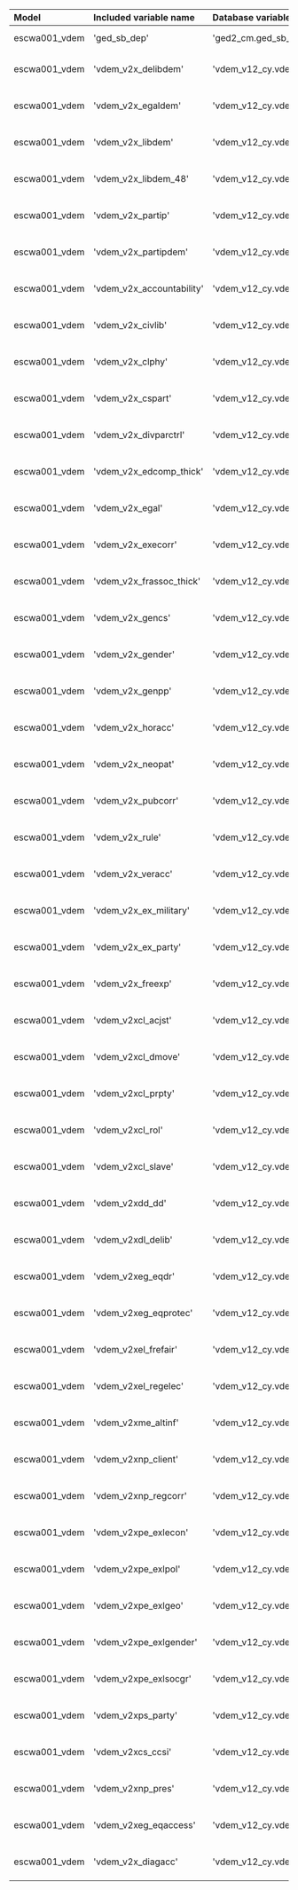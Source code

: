 | Model         | Included variable name    | Database variable name                    | Transformations                                         |
|:--------------|:--------------------------|:------------------------------------------|:--------------------------------------------------------|
| escwa001_vdem | 'ged_sb_dep'              | 'ged2_cm.ged_sb_best_sum_nokgi'           | ["'missing.fill'", "'bool.gte'"]                        |
| escwa001_vdem | 'vdem_v2x_delibdem'       | 'vdem_v12_cy.vdem_v12_v2x_delibdem'       | ["'missing.fill'", "'temporal.tlag'", "'missing.fill'"] |
| escwa001_vdem | 'vdem_v2x_egaldem'        | 'vdem_v12_cy.vdem_v12_v2x_egaldem'        | ["'missing.fill'", "'temporal.tlag'", "'missing.fill'"] |
| escwa001_vdem | 'vdem_v2x_libdem'         | 'vdem_v12_cy.vdem_v12_v2x_libdem'         | ["'missing.fill'", "'temporal.tlag'", "'missing.fill'"] |
| escwa001_vdem | 'vdem_v2x_libdem_48'      | 'vdem_v12_cy.vdem_v12_v2x_libdem'         | ["'missing.fill'", "'temporal.tlag'", "'missing.fill'"] |
| escwa001_vdem | 'vdem_v2x_partip'         | 'vdem_v12_cy.vdem_v12_v2x_partip'         | ["'missing.fill'", "'temporal.tlag'", "'missing.fill'"] |
| escwa001_vdem | 'vdem_v2x_partipdem'      | 'vdem_v12_cy.vdem_v12_v2x_partipdem'      | ["'missing.fill'", "'temporal.tlag'", "'missing.fill'"] |
| escwa001_vdem | 'vdem_v2x_accountability' | 'vdem_v12_cy.vdem_v12_v2x_accountability' | ["'missing.fill'", "'temporal.tlag'", "'missing.fill'"] |
| escwa001_vdem | 'vdem_v2x_civlib'         | 'vdem_v12_cy.vdem_v12_v2x_civlib'         | ["'missing.fill'", "'temporal.tlag'", "'missing.fill'"] |
| escwa001_vdem | 'vdem_v2x_clphy'          | 'vdem_v12_cy.vdem_v12_v2x_clphy'          | ["'missing.fill'", "'temporal.tlag'", "'missing.fill'"] |
| escwa001_vdem | 'vdem_v2x_cspart'         | 'vdem_v12_cy.vdem_v12_v2x_cspart'         | ["'missing.fill'", "'temporal.tlag'", "'missing.fill'"] |
| escwa001_vdem | 'vdem_v2x_divparctrl'     | 'vdem_v12_cy.vdem_v12_v2x_divparctrl'     | ["'missing.fill'", "'temporal.tlag'", "'missing.fill'"] |
| escwa001_vdem | 'vdem_v2x_edcomp_thick'   | 'vdem_v12_cy.vdem_v12_v2x_edcomp_thick'   | ["'missing.fill'", "'temporal.tlag'", "'missing.fill'"] |
| escwa001_vdem | 'vdem_v2x_egal'           | 'vdem_v12_cy.vdem_v12_v2x_egal'           | ["'missing.fill'", "'temporal.tlag'", "'missing.fill'"] |
| escwa001_vdem | 'vdem_v2x_execorr'        | 'vdem_v12_cy.vdem_v12_v2x_execorr'        | ["'missing.fill'", "'temporal.tlag'", "'missing.fill'"] |
| escwa001_vdem | 'vdem_v2x_frassoc_thick'  | 'vdem_v12_cy.vdem_v12_v2x_frassoc_thick'  | ["'missing.fill'", "'temporal.tlag'", "'missing.fill'"] |
| escwa001_vdem | 'vdem_v2x_gencs'          | 'vdem_v12_cy.vdem_v12_v2x_gencs'          | ["'missing.fill'", "'temporal.tlag'", "'missing.fill'"] |
| escwa001_vdem | 'vdem_v2x_gender'         | 'vdem_v12_cy.vdem_v12_v2x_gender'         | ["'missing.fill'", "'temporal.tlag'", "'missing.fill'"] |
| escwa001_vdem | 'vdem_v2x_genpp'          | 'vdem_v12_cy.vdem_v12_v2x_genpp'          | ["'missing.fill'", "'temporal.tlag'", "'missing.fill'"] |
| escwa001_vdem | 'vdem_v2x_horacc'         | 'vdem_v12_cy.vdem_v12_v2x_horacc'         | ["'missing.fill'", "'temporal.tlag'", "'missing.fill'"] |
| escwa001_vdem | 'vdem_v2x_neopat'         | 'vdem_v12_cy.vdem_v12_v2x_neopat'         | ["'missing.fill'", "'temporal.tlag'", "'missing.fill'"] |
| escwa001_vdem | 'vdem_v2x_pubcorr'        | 'vdem_v12_cy.vdem_v12_v2x_pubcorr'        | ["'missing.fill'", "'temporal.tlag'", "'missing.fill'"] |
| escwa001_vdem | 'vdem_v2x_rule'           | 'vdem_v12_cy.vdem_v12_v2x_rule'           | ["'missing.fill'", "'temporal.tlag'", "'missing.fill'"] |
| escwa001_vdem | 'vdem_v2x_veracc'         | 'vdem_v12_cy.vdem_v12_v2x_veracc'         | ["'missing.fill'", "'temporal.tlag'", "'missing.fill'"] |
| escwa001_vdem | 'vdem_v2x_ex_military'    | 'vdem_v12_cy.vdem_v12_v2x_ex_military'    | ["'missing.fill'", "'temporal.tlag'", "'missing.fill'"] |
| escwa001_vdem | 'vdem_v2x_ex_party'       | 'vdem_v12_cy.vdem_v12_v2x_ex_party'       | ["'missing.fill'", "'temporal.tlag'", "'missing.fill'"] |
| escwa001_vdem | 'vdem_v2x_freexp'         | 'vdem_v12_cy.vdem_v12_v2x_freexp'         | ["'missing.fill'", "'temporal.tlag'", "'missing.fill'"] |
| escwa001_vdem | 'vdem_v2xcl_acjst'        | 'vdem_v12_cy.vdem_v12_v2xcl_acjst'        | ["'missing.fill'", "'temporal.tlag'", "'missing.fill'"] |
| escwa001_vdem | 'vdem_v2xcl_dmove'        | 'vdem_v12_cy.vdem_v12_v2xcl_dmove'        | ["'missing.fill'", "'temporal.tlag'", "'missing.fill'"] |
| escwa001_vdem | 'vdem_v2xcl_prpty'        | 'vdem_v12_cy.vdem_v12_v2xcl_prpty'        | ["'missing.fill'", "'temporal.tlag'", "'missing.fill'"] |
| escwa001_vdem | 'vdem_v2xcl_rol'          | 'vdem_v12_cy.vdem_v12_v2xcl_rol'          | ["'missing.fill'", "'temporal.tlag'", "'missing.fill'"] |
| escwa001_vdem | 'vdem_v2xcl_slave'        | 'vdem_v12_cy.vdem_v12_v2xcl_slave'        | ["'missing.fill'", "'temporal.tlag'", "'missing.fill'"] |
| escwa001_vdem | 'vdem_v2xdd_dd'           | 'vdem_v12_cy.vdem_v12_v2xdd_dd'           | ["'missing.fill'", "'temporal.tlag'", "'missing.fill'"] |
| escwa001_vdem | 'vdem_v2xdl_delib'        | 'vdem_v12_cy.vdem_v12_v2xdl_delib'        | ["'missing.fill'", "'temporal.tlag'", "'missing.fill'"] |
| escwa001_vdem | 'vdem_v2xeg_eqdr'         | 'vdem_v12_cy.vdem_v12_v2xeg_eqdr'         | ["'missing.fill'", "'temporal.tlag'", "'missing.fill'"] |
| escwa001_vdem | 'vdem_v2xeg_eqprotec'     | 'vdem_v12_cy.vdem_v12_v2xeg_eqprotec'     | ["'missing.fill'", "'temporal.tlag'", "'missing.fill'"] |
| escwa001_vdem | 'vdem_v2xel_frefair'      | 'vdem_v12_cy.vdem_v12_v2xel_frefair'      | ["'missing.fill'", "'temporal.tlag'", "'missing.fill'"] |
| escwa001_vdem | 'vdem_v2xel_regelec'      | 'vdem_v12_cy.vdem_v12_v2xel_regelec'      | ["'missing.fill'", "'temporal.tlag'", "'missing.fill'"] |
| escwa001_vdem | 'vdem_v2xme_altinf'       | 'vdem_v12_cy.vdem_v12_v2xme_altinf'       | ["'missing.fill'", "'temporal.tlag'", "'missing.fill'"] |
| escwa001_vdem | 'vdem_v2xnp_client'       | 'vdem_v12_cy.vdem_v12_v2xnp_client'       | ["'missing.fill'", "'temporal.tlag'", "'missing.fill'"] |
| escwa001_vdem | 'vdem_v2xnp_regcorr'      | 'vdem_v12_cy.vdem_v12_v2xnp_regcorr'      | ["'missing.fill'", "'temporal.tlag'", "'missing.fill'"] |
| escwa001_vdem | 'vdem_v2xpe_exlecon'      | 'vdem_v12_cy.vdem_v12_v2xpe_exlecon'      | ["'missing.fill'", "'temporal.tlag'", "'missing.fill'"] |
| escwa001_vdem | 'vdem_v2xpe_exlpol'       | 'vdem_v12_cy.vdem_v12_v2xpe_exlpol'       | ["'missing.fill'", "'temporal.tlag'", "'missing.fill'"] |
| escwa001_vdem | 'vdem_v2xpe_exlgeo'       | 'vdem_v12_cy.vdem_v12_v2xpe_exlgeo'       | ["'missing.fill'", "'temporal.tlag'", "'missing.fill'"] |
| escwa001_vdem | 'vdem_v2xpe_exlgender'    | 'vdem_v12_cy.vdem_v12_v2xpe_exlgender'    | ["'missing.fill'", "'temporal.tlag'", "'missing.fill'"] |
| escwa001_vdem | 'vdem_v2xpe_exlsocgr'     | 'vdem_v12_cy.vdem_v12_v2xpe_exlsocgr'     | ["'missing.fill'", "'temporal.tlag'", "'missing.fill'"] |
| escwa001_vdem | 'vdem_v2xps_party'        | 'vdem_v12_cy.vdem_v12_v2xps_party'        | ["'missing.fill'", "'temporal.tlag'", "'missing.fill'"] |
| escwa001_vdem | 'vdem_v2xcs_ccsi'         | 'vdem_v12_cy.vdem_v12_v2xcs_ccsi'         | ["'missing.fill'", "'temporal.tlag'", "'missing.fill'"] |
| escwa001_vdem | 'vdem_v2xnp_pres'         | 'vdem_v12_cy.vdem_v12_v2xnp_pres'         | ["'missing.fill'", "'temporal.tlag'", "'missing.fill'"] |
| escwa001_vdem | 'vdem_v2xeg_eqaccess'     | 'vdem_v12_cy.vdem_v12_v2xeg_eqaccess'     | ["'missing.fill'", "'temporal.tlag'", "'missing.fill'"] |
| escwa001_vdem | 'vdem_v2x_diagacc'        | 'vdem_v12_cy.vdem_v12_v2x_diagacc'        | ["'missing.fill'", "'temporal.tlag'", "'missing.fill'"] |